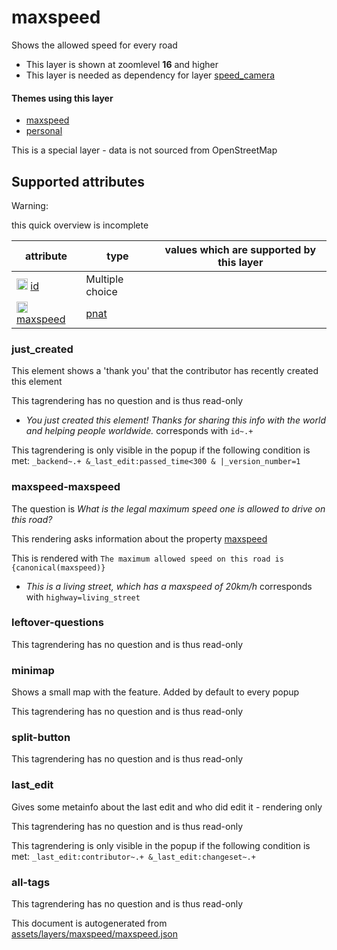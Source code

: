 [//]: # (WARNING: this file is automatically generated. Please find the sources at the bottom and edit those sources)

 maxspeed 
==========





Shows the allowed speed for every road






  - This layer is shown at zoomlevel **16** and higher
  - This layer is needed as dependency for layer [speed_camera](#speed_camera)




#### Themes using this layer 





  - [maxspeed](https://mapcomplete.org/maxspeed)
  - [personal](https://mapcomplete.org/personal)


This is a special layer - data is not sourced from OpenStreetMap



 Supported attributes 
----------------------



Warning: 

this quick overview is incomplete



attribute | type | values which are supported by this layer
----------- | ------ | ------------------------------------------
[<img src='https://mapcomplete.org/assets/svg/statistics.svg' height='18px'>](https://taginfo.openstreetmap.org/keys/id#values) [id](https://wiki.openstreetmap.org/wiki/Key:id) | Multiple choice | 
[<img src='https://mapcomplete.org/assets/svg/statistics.svg' height='18px'>](https://taginfo.openstreetmap.org/keys/maxspeed#values) [maxspeed](https://wiki.openstreetmap.org/wiki/Key:maxspeed) | [pnat](../SpecialInputElements.md#pnat) | 




### just_created 



This element shows a 'thank you' that the contributor has recently created this element

This tagrendering has no question and is thus read-only





  - *You just created this element! Thanks for sharing this info with the world and helping people worldwide.*  corresponds with  `id~.+`


This tagrendering is only visible in the popup if the following condition is met: `_backend~.+ &_last_edit:passed_time<300 & |_version_number=1`



### maxspeed-maxspeed 



The question is  *What is the legal maximum speed one is allowed to drive on this road?*

This rendering asks information about the property  [maxspeed](https://wiki.openstreetmap.org/wiki/Key:maxspeed) 

This is rendered with  `The maximum allowed speed on this road is {canonical(maxspeed)}`





  - *This is a living street, which has a maxspeed of 20km/h*  corresponds with  `highway=living_street`




### leftover-questions 



This tagrendering has no question and is thus read-only





### minimap 



Shows a small map with the feature. Added by default to every popup

This tagrendering has no question and is thus read-only





### split-button 



This tagrendering has no question and is thus read-only





### last_edit 



Gives some metainfo about the last edit and who did edit it - rendering only

This tagrendering has no question and is thus read-only



This tagrendering is only visible in the popup if the following condition is met: `_last_edit:contributor~.+ &_last_edit:changeset~.+`



### all-tags 



This tagrendering has no question and is thus read-only

 

This document is autogenerated from [assets/layers/maxspeed/maxspeed.json](https://github.com/pietervdvn/MapComplete/blob/develop/assets/layers/maxspeed/maxspeed.json)
